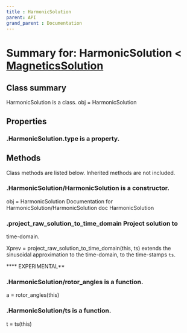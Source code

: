 ```yaml
---
title : HarmonicSolution
parent: API
grand_parent : Documentation
---
```

# Summary for: **HarmonicSolution**  < [MagneticsSolution](MagneticsSolution.html)

## Class summary

HarmonicSolution is a class.
obj = HarmonicSolution

## Properties

### .HarmonicSolution.**type** is a property.


## Methods

Class methods are listed below. Inherited methods are not included.

### .**HarmonicSolution**/HarmonicSolution is a constructor.
obj = HarmonicSolution
Documentation for HarmonicSolution/HarmonicSolution
doc HarmonicSolution

### .**project_raw_solution_to_time_domain** Project solution to
time-domain.

Xprev = project_raw_solution_to_time_domain(this, ts) extends
the sinusoidal approximation to the time-domain, to the
time-stamps `ts`.

**** EXPERIMENTAL**

### .HarmonicSolution/**rotor_angles** is a function.
a = rotor_angles(this)

### .HarmonicSolution/**ts** is a function.
t = ts(this)



